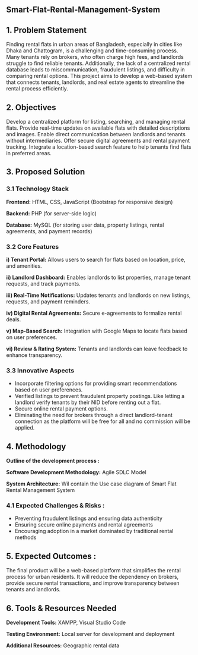 ## Smart-Flat-Rental-Management-System
## 1. Problem Statement
Finding rental flats in urban areas of Bangladesh, especially in cities like Dhaka and Chattogram, is a challenging and time-consuming process. Many tenants rely on brokers, who often charge high fees, and landlords struggle to find reliable tenants. Additionally, the lack of a centralized rental database leads to miscommunication, fraudulent listings, and difficulty in comparing rental options. This project aims to develop a web-based system that connects tenants, landlords, and real estate agents to streamline the rental process efficiently.

## 2. Objectives
Develop a centralized platform for listing, searching, and managing rental flats.
Provide real-time updates on available flats with detailed descriptions and images.
Enable direct communication between landlords and tenants without intermediaries.
Offer secure digital agreements and rental payment tracking.
Integrate a location-based search feature to help tenants find flats in preferred areas.

## 3. Proposed Solution
### 3.1 Technology Stack

**Frontend:** HTML, CSS, JavaScript (Bootstrap for responsive design)

**Backend:** PHP (for server-side logic)

**Database:** MySQL (for storing user data, property listings, rental agreements, and payment records)

### 3.2 Core Features 

**i) Tenant Portal:** Allows users to search for flats based on location, price, and amenities.

**ii) Landlord Dashboard:** Enables landlords to list properties, manage tenant requests, and track payments.

**iii) Real-Time Notifications:** Updates tenants and landlords on new listings, requests, and payment reminders.

**iv) Digital Rental Agreements:** Secure e-agreements to formalize rental deals.

**v) Map-Based Search:** Integration with Google Maps to locate flats based on user preferences.

**vi) Review & Rating System:** Tenants and landlords can leave feedback to enhance transparency.

### 3.3 Innovative Aspects 
- Incorporate filtering options for providing smart recommendations based on user preferences.
- Verified listings to prevent fraudulent property postings. Like letting a landlord verify tenants by their NID before renting out a flat.
- Secure online rental payment options.
- Eliminating the need for brokers through a direct landlord-tenant connection as the platform will be free for all and no commission will be applied.
  
## 4. Methodology
   
**Outline of the development process :**

**Software Development Methodology:** Agile SDLC Model

**System Architecture:** Wil contain the Use case diagram of Smart Flat Rental Management System

### 4.1 Expected Challenges & Risks : 

- Preventing fraudulent listings and ensuring data authenticity
- Ensuring secure online payments and rental agreements
- Encouraging adoption in a market dominated by traditional rental methods

## 5. Expected Outcomes :

The final product will be a web-based platform that simplifies the rental process for urban residents. It will reduce the dependency on brokers, provide secure rental transactions, and improve transparency between tenants and landlords.

## 6. Tools & Resources Needed
   
**Development Tools:** XAMPP, Visual Studio Code

**Testing Environment:** Local server for development and deployment

**Additional Resources:** Geographic rental data




